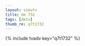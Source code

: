 ```yaml
--- 
layout: sieutv
title: de 732
tags: [detv]
thumb_re: q7t1732
---
```

{% include tvadv key="q7t1732" %} 
